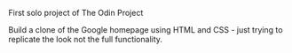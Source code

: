 First solo project of The Odin Project

Build a clone of the Google homepage using HTML and CSS - just trying to replicate the look not the full functionality.